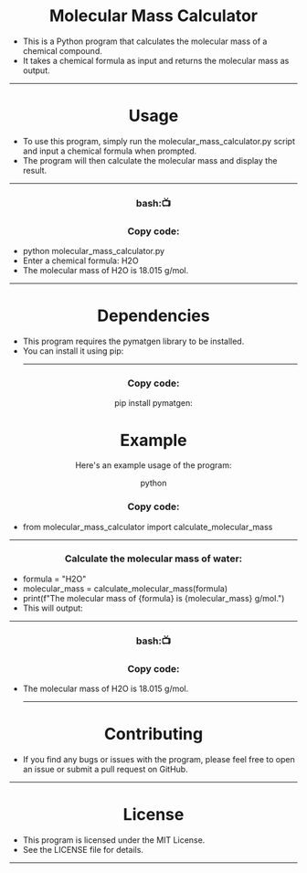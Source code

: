 <h1 align="center"> Molecular Mass Calculator</h1>

- This is a Python program that calculates the molecular mass of a chemical compound. 
- It takes a chemical formula as input and returns the molecular mass as output.
<hr>
<h1 align="center">Usage</h1>

- To use this program, simply run the molecular_mass_calculator.py script and input a chemical formula when prompted.
- The program will then calculate the molecular mass and display the result.
 <hr>
<h3 align=" center" >bash:📺 </h3>
<h3 align=" center" >Copy code:</h3>


- python molecular_mass_calculator.py
- Enter a chemical formula: H2O
- The molecular mass of H2O is 18.015 g/mol.
<hr>
<h1 align="center">Dependencies</h1>

- This program requires the pymatgen library to be installed.
-  You can install it using pip:<hr>
<h3 align=" center" >Copy code:</h3>

<p align=" center"> pip install pymatgen:</p>
<h1 align="center">Example</h1>

<p align=" center" >Here's an example usage of the program:</p>


<p align=" center" >python</p>
<h3 align=" center" >Copy code:</h3>

- from molecular_mass_calculator import calculate_molecular_mass
<hr>
<h3 align=" center" >Calculate the molecular mass of water:</h3>

- formula = "H2O"
- molecular_mass = calculate_molecular_mass(formula)
- print(f"The molecular mass of {formula} is {molecular_mass} g/mol.")
- This will output:
<hr>
<h3 align=" center" >bash:📺 </h3>
<h3 align=" center" >Copy code:</h3>

- The molecular mass of H2O is 18.015 g/mol.<hr>
<h1 align="center">Contributing</h1>

- If you find any bugs or issues with the program, please feel free to open an issue or submit a pull request on GitHub.
<hr>
<h1 align="center">License</h1>

- This program is licensed under the MIT License. 
- See the LICENSE file for details.
<hr>
